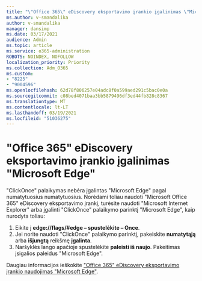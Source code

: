```yaml
---
title: "\"Office 365\" eDiscovery eksportavimo įrankio įgalinimas \"Microsoft Edge\""
ms.author: v-smandalika
author: v-smandalika
manager: dansimp
ms.date: 03/17/2021
audience: Admin
ms.topic: article
ms.service: o365-administration
ROBOTS: NOINDEX, NOFOLLOW
localization_priority: Priority
ms.collection: Adm_O365
ms.custom:
- "8225"
- "9004596"
ms.openlocfilehash: 62d78f806257e04adc8f0a599aed291c5bac0e0a
ms.sourcegitcommit: c08bed4071baa3bb5879496df3ed44fb828c8367
ms.translationtype: MT
ms.contentlocale: lt-LT
ms.lasthandoff: 03/19/2021
ms.locfileid: "51036275"
---
```

# <a name="enable-the-office-365-ediscovery-export-tool-in-microsoft-edge"></a>"Office 365" eDiscovery eksportavimo įrankio įgalinimas "Microsoft Edge"

"ClickOnce" palaikymas nebėra įgalintas "Microsoft Edge" pagal numatytuosius numatytuosius. Norėdami toliau naudoti "Microsoft Office 365" eDiscovery eksportavimo įrankį, turėsite naudoti "Microsoft Internet Explorer" arba įgalinti "ClickOnce" palaikymo parinktį "Microsoft Edge", kaip nurodyta toliau:

1. Eikite į **edge://flags/#edge – spustelėkite – Once**.
2. Jei norite naudoti "ClickOnce" palaikymo parinktį, pakeiskite **numatytąją** arba **išjungtą** reikšmę **įgalinta**.
3. Naršyklės lango apačioje spustelėkite **paleisti iš naujo**. Pakeitimas įsigalios paleidus "Microsoft Edge".

Daugiau informacijos ieškokite ["Office 365" eDiscovery eksportavimo įrankio naudojimas "Microsoft Edge"](https://docs.microsoft.com/microsoft-365/compliance/configure-edge-to-export-search-results).


